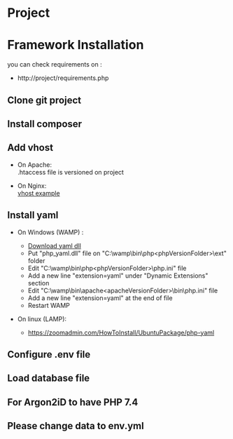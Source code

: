 # Project

# Framework Installation

you can check requirements on :
 - http://project/requirements.php

## Clone git project

## Install composer

## Add vhost

- On Apache:  
.htaccess file is versioned on project

- On Nginx:  
[vhost example](https://github.com/Loly-webdev/Ressources/blob/master/vhost_nginx.md)

## Install yaml

- On Windows (WAMP) :
  - [Download yaml dll](https://pecl.php.net/package/yaml)
  - Put "php_yaml.dll" file on "C:\wamp\bin\php\<phpVersionFolder>\ext" folder
  - Edit  "C:\wamp\bin\php\<phpVersionFolder>\php.ini" file 
  - Add a new line "extension=yaml" under "Dynamic Extensions" section
  - Edit  "C:\wamp\bin\apache\<apacheVersionFolder>\bin\php.ini" file 
  - Add a new line "extension=yaml" at the end of file
  - Restart WAMP

- On linux (LAMP):
    - https://zoomadmin.com/HowToInstall/UbuntuPackage/php-yaml

## Configure .env file
 
## Load database file

## For Argon2iD to have PHP 7.4

## Please change data to env.yml
